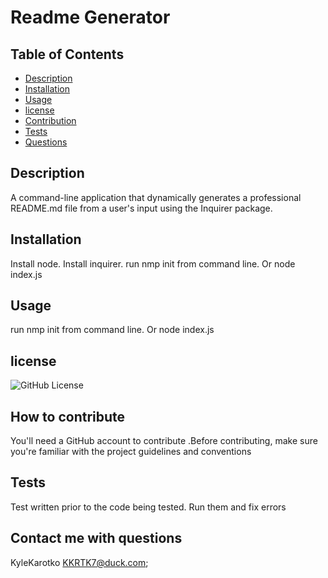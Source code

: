 # Readme Generator

## Table of Contents 
- [Description](#description)
- [Installation](#installation)
- [Usage](#usage)
- [license](#license)
- [Contribution](#how-to-contribute)
- [Tests](#tests)
- [Questions](#contact-me-with-questions)

## Description
A command-line application that dynamically generates a professional README.md file from a user's input using the Inquirer package.

## Installation
Install node. Install inquirer. run nmp init from command line. Or node index.js

## Usage
run nmp init from command line. Or node index.js

## license
![GitHub License](https://img.shields.io/badge/license-MIT-green.svg)

## How to contribute
You'll need a GitHub account to contribute .Before contributing, make sure you're familiar with the project guidelines and conventions

## Tests
Test written prior to the code being tested. Run them and fix errors

## Contact me with questions
KyleKarotko
KKRTK7@duck.com;